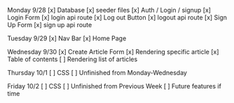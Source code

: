 Monday 9/28
  [x] Database
  [x] seeder files
  [x] Auth / Login / signup
    [x] Login Form
    [x] login api route
    [x] Log out Button
    [x] logout api route
    [x] Sign Up Form
    [x] sign up api route

Tuesday 9/29
  [x] Nav Bar
  [x] Home Page

Wednesday 9/30
  [x] Create Article Form
  [x] Rendering specific article
  [x] Table of contents
  [ ] Rendering list of articles

Thursday 10/1
  [ ] CSS
  [ ] Unfinished from Monday-Wednesday

Friday 10/2
  [ ] CSS
  [ ] Unfinished from Previous Week
  [ ] Future features if time
